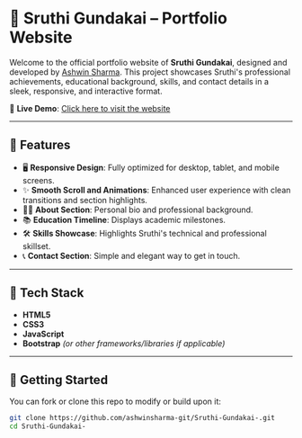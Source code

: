 # 🎵 Sruthi Gundakai – Portfolio Website

Welcome to the official portfolio website of **Sruthi Gundakai**, designed and developed by [Ashwin Sharma](https://github.com/ashwinsharma-git). This project showcases Sruthi's professional achievements, educational background, skills, and contact details in a sleek, responsive, and interactive format.

🔗 **Live Demo**: [Click here to visit the website](https://ashwinsharma-git.github.io/Sruthi-Gundakai-/)

---

## 📌 Features

- 🖥️ **Responsive Design**: Fully optimized for desktop, tablet, and mobile screens.
- ✨ **Smooth Scroll and Animations**: Enhanced user experience with clean transitions and section highlights.
- 👩‍🎓 **About Section**: Personal bio and professional background.
- 📚 **Education Timeline**: Displays academic milestones.
- 🛠️ **Skills Showcase**: Highlights Sruthi's technical and professional skillset.
- 📞 **Contact Section**: Simple and elegant way to get in touch.

---

## 🧱 Tech Stack

- **HTML5**
- **CSS3**
- **JavaScript**
- **Bootstrap** *(or other frameworks/libraries if applicable)*

---

## 🚀 Getting Started

You can fork or clone this repo to modify or build upon it:

```bash
git clone https://github.com/ashwinsharma-git/Sruthi-Gundakai-.git
cd Sruthi-Gundakai-
